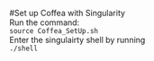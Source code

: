 #Set up Coffea with Singularity \
Run the command: \
`source Coffea_SetUp.sh` \
Enter the singulairty shell by running \
`./shell`
